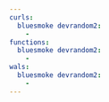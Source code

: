 ```yaml
---
curls:
  bluesmoke devrandom2:
    -
functions:
  bluesmoke devrandom2:
    -
wals:
  bluesmoke devrandom2:
    -
---
```

